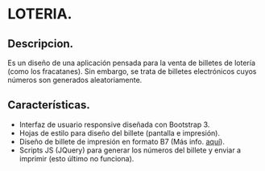 # LOTERIA.

## Descripcion.

Es un diseño de una aplicación pensada para la venta de billetes de lotería (como los fracatanes). Sin embargo, se trata de billetes electrónicos cuyos números son generados aleatoriamente.

## Características.

* Interfaz de usuario responsive diseñada con Bootstrap 3.
* Hojas de estilo para diseño del billete (pantalla e impresión).
* Diseño de billete de impresión en formato B7 (Más info. [aquí](https://es.wikipedia.org/wiki/Formato_de_papel "Formatos de papel")).
* Scripts JS (JQuery) para generar los números del billete y enviar a imprimir (esto último no funciona).